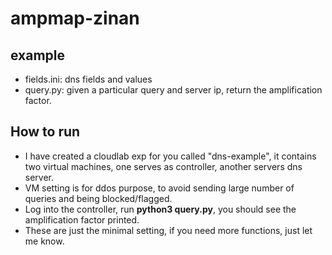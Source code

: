# ampmap-zinan
## example
- fields.ini: dns fields and values
- query.py: given a particular query and server ip, return the amplification factor.

## How to run
- I have created a cloudlab exp for you called "dns-example", it contains two virtual machines, one serves as controller, another servers dns server.
- VM setting is for ddos purpose, to avoid sending large number of queries and being blocked/flagged.
- Log into the controller, run **python3 query.py**, you should see the amplification factor printed.
- These are just the minimal setting, if you need more functions, just let me know.

